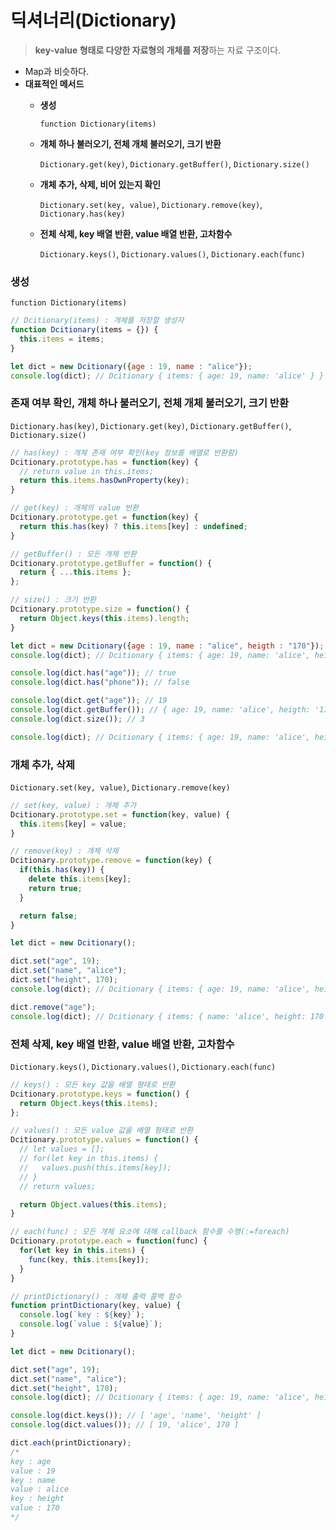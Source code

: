 # 딕셔너리(Dictionary)

> **key-value 형태로 다양한 자료형의 개체를 저장**하는 자료 구조이다.

- Map과 비슷하다.
- **대표적인 메서드**
    - **생성**
        
        `function Dictionary(items)`
        
    - **개체 하나 불러오기, 전체 개체 불러오기, 크기 반환**
        
        `Dictionary.get(key)`, `Dictionary.getBuffer()`, `Dictionary.size()`
        
    - **개체 추가, 삭제, 비어 있는지 확인**
        
        `Dictionary.set(key, value)`, `Dictionary.remove(key)`, `Dictionary.has(key)`
        
    - **전체 삭제, key 배열 반환, value 배열 반환, 고차함수**
        
        `Dictionary.keys()`, `Dictionary.values()`, `Dictionary.each(func)`
        

### **생성**

`function Dictionary(items)`

```jsx
// Dcitionary(items) : 개체를 저장할 생성자
function Dcitionary(items = {}) {
  this.items = items;
}

let dict = new Dcitionary({age : 19, name : "alice"});
console.log(dict); // Dcitionary { items: { age: 19, name: 'alice' } }
```

### 존재 여부 확인, **개체 하나 불러오기, 전체 개체 불러오기, 크기 반환**

`Dictionary.has(key)`, `Dictionary.get(key)`, `Dictionary.getBuffer()`, `Dictionary.size()`

```jsx
// has(key) : 개체 존재 여부 확인(key 정보를 배열로 반환함)
Dcitionary.prototype.has = function(key) {
  // return value in this.items;
  return this.items.hasOwnProperty(key);
}

// get(key) : 개체의 value 반환
Dcitionary.prototype.get = function(key) {
  return this.has(key) ? this.items[key] : undefined;
}

// getBuffer() : 모든 개체 반환
Dcitionary.prototype.getBuffer = function() {
  return { ...this.items };
};

// size() : 크기 반환
Dcitionary.prototype.size = function() {
  return Object.keys(this.items).length;
}

let dict = new Dcitionary({age : 19, name : "alice", heigth : "170"});
console.log(dict); // Dcitionary { items: { age: 19, name: 'alice', heigth: '170' } }

console.log(dict.has("age")); // true
console.log(dict.has("phone")); // false

console.log(dict.get("age")); // 19
console.log(dict.getBuffer()); // { age: 19, name: 'alice', heigth: '170' }
console.log(dict.size()); // 3

console.log(dict); // Dcitionary { items: { age: 19, name: 'alice', heigth: '170' } }
```

### **개체 추가, 삭제**

`Dictionary.set(key, value)`, `Dictionary.remove(key)`

```jsx
// set(key, value) : 개체 추가
Dcitionary.prototype.set = function(key, value) {
  this.items[key] = value;
}

// remove(key) : 개체 삭제
Dcitionary.prototype.remove = function(key) {
  if(this.has(key)) {
    delete this.items[key];
    return true;
  }

  return false;
}

let dict = new Dcitionary();

dict.set("age", 19);
dict.set("name", "alice");
dict.set("height", 170);
console.log(dict); // Dcitionary { items: { age: 19, name: 'alice', height: 170 } }

dict.remove("age");
console.log(dict); // Dcitionary { items: { name: 'alice', height: 170 } }
```

### **전체 삭제, key 배열 반환, value 배열 반환, 고차함수**

`Dictionary.keys()`, `Dictionary.values()`, `Dictionary.each(func)`

```jsx
// keys() : 모든 key 값을 배열 형태로 반환
Dcitionary.prototype.keys = function() {
  return Object.keys(this.items);
};

// values() : 모든 value 값을 배열 형태로 반환
Dcitionary.prototype.values = function() {
  // let values = [];
  // for(let key in this.items) {
  //   values.push(this.items[key]);
  // }
  // return values;

  return Object.values(this.items);
}

// each(func) : 모든 개체 요소에 대해 callback 함수를 수행(:=foreach)
Dcitionary.prototype.each = function(func) {
  for(let key in this.items) {
    func(key, this.items[key]);
  }
}

// printDictionary() : 개체 출력 콜백 함수
function printDictionary(key, value) {
  console.log(`key : ${key}`);
  console.log(`value : ${value}`);
}

let dict = new Dcitionary();

dict.set("age", 19);
dict.set("name", "alice");
dict.set("height", 170);
console.log(dict); // Dcitionary { items: { age: 19, name: 'alice', height: 170 } }

console.log(dict.keys()); // [ 'age', 'name', 'height' ]
console.log(dict.values()); // [ 19, 'alice', 170 ]

dict.each(printDictionary);
/*
key : age
value : 19
key : name
value : alice
key : height
value : 170
*/
```
